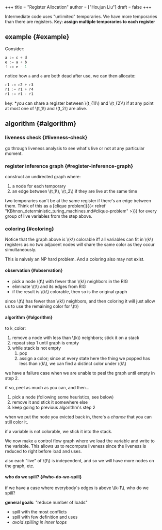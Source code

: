 +++
title = "Register Allocation"
author = ["Houjun Liu"]
draft = false
+++

Intermediate code uses "unlimited" temporaries. We have more temporaries than there are registers. Key: **assign multiple temporaries to each register**


## example {#example}

Consider:

```haskell
a := c + d
e := a + b
f := e - 1
```

notice how `a` and `e` are both dead after use, we can then allocate:

```haskell
r1 := r2 + r3
r1 := r1 + r4
r1 := r1 - r1
```

key: \*you can share a register between \\(t\_{1}\\) and \\(t\_{2}\\) if at any point at most one of \\(t\_1\\) and \\(t\_2\\) are alive.


## algorithm {#algorithm}


### liveness check {#liveness-check}

go through liveness analysis to see what's live or not at any particular moment.


### register inference graph {#register-inference-graph}

construct an undirected graph where:

1.  a node for each temporary
2.  an edge between \\(t\_1\\), \\(t\_2\\) if they are live at the same time

two temporaries can't be at the same register if there's an edge between them. Think of this as a [clique problem]({{< relref "KBhnon_deterministic_turing_machines.md#clique-problem" >}}) for every group of live variables from the step above.


### coloring {#coloring}

Notice that the graph above is \\(k\\) colorable iff all variables can fit in \\(k\\) registers as no two adjacent nodes will share the same color as they occur simultaneously.

This is naively an NP hard problem. And a coloring also may not exist.


#### observation {#observation}

-   pick a node \\(t\\) with fewer than \\(k\\) neighbors in the RIG
-   eliminate \\(t\\) and its edges from RIG
-   if the result is \\(k\\) colorable, then so is the original graph

since \\(t\\) has fewer than \\(k\\) neighbors, and then coloring it will just allow us to use the remaining color for \\(t\\)


#### algorithm {#algorithm}

to k_color:

1.  remove a node with less than \\(k\\) neighbors; stick it on a stack
2.  repeat step 1 until graph is empty
3.  while stack is not empty
    1.  pop
    2.  assign a color; since at every state here the thing we popped has less than \\(k\\), we can find a distinct color under \\(k\\)

we have a failure case when we are unable to peel the graph until empty in step 2.

if so, peel as much as you can, and then...

1.  pick a node (following some heuristics, see below)
2.  remove it and stick it somewhere else
3.  keep going to previous algorithm's step 2

when we put the node you evicted back in, there's a _chance_ that you can still color it.

if a variable is not colorable, we stick it into the stack.

We now make a control flow graph where we load the variable and write to the variable. This allows us to recompute liveness since the liveness is reduced to right before load and uses.

also each "live" of \\(f\\) is independent, and so we will have more nodes on the graph, etc.


#### who do we spill? {#who-do-we-spill}

if we have a case where everybody's edges is above \\(k-1\\), who do we spill?

**general goals**: "reduce number of loads"

-   spill with the most conflicts
-   spill with few definition and uses
-   _avoid spilling in inner loops_
